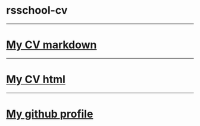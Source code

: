 # rsschool-cv
***
# [My CV markdown](https://github.com/EvgenyLipayMinsk/rsschool-cv/blob/gh-pages/cv.md)
***
# [My CV html](https://evgenylipayminsk.github.io/rsschool-cv/)
***
# [My github profile](https://github.com/EvgenyLipayMinsk)
